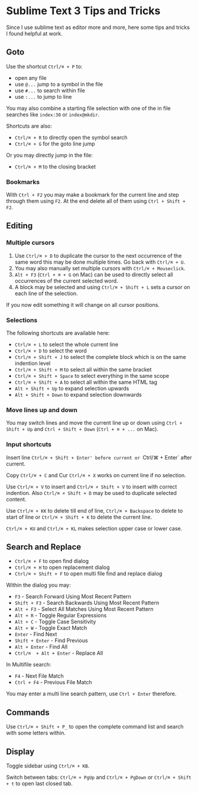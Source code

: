 Sublime Text 3 Tips and Tricks
=================================================

Since I use sublime text as editor more and more, here some tips and tricks
I found helpful at work.


Goto
-------------------------------------------------

Use the shortcut `Ctrl/⌘ + P` to:

- open any file
- use `@...` jump to a symbol in the file
- use `#...` to search within file
- use `:...` to jump to line

You may also combine a starting file selection with one of the in file searches
like `index:30` or `index@mkdir`.

Shortcuts are also:

- `Ctrl/⌘ + R` to directly open the symbol search
- `Ctrl/⌘ + G` for the goto line jump

Or you may directly jump in the file:

- `Ctrl/⌘ + M` to the closing bracket

### Bookmarks

With `Ctrl + F2` you may make a bookmark for the current line and step through them
using `F2`. At the end delete all of them using `Ctrl + Shift + F2`.


Editing
-------------------------------------------------

### Multiple cursors

1. Use `Ctrl/⌘ + D` to duplicate the cursor to the next occurrence of the same word
  this may be done multiple times. Go back with `Ctrl/⌘ + U`.
2. You may also manually set multiple cursors with `Ctrl/⌘ + Mouseclick`.
3. `Alt + F3` (`Ctrl + ⌘ + G` on Mac) can be used to directly select all occurrences
  of the current selected word.
4. A block may be selected and using `Ctrl/⌘ + Shift + L` sets a cursor on each
line of the selection.

If you now edit something it will change on all cursor positions.

### Selections

The following shortcuts are available here:

- `Ctrl/⌘ + L` to select the whole current line
- `Ctrl/⌘ + D` to select the word
- `Ctrl/⌘ + Shift + J` to select the complete block which is on the same indention
  level
- `Ctrl/⌘ + Shift + M` to select all within the same bracket
- `Ctrl/⌘ + Shift + Space` to select everything in the same scope
- `Ctrl/⌘ + Shift + A` to select all within the same HTML tag
- `Alt + Shift + Up` to expand selection upwards
- `Alt + Shift + Down` to expand selection downwards

### Move lines up and down

You may switch lines and move the current line up or down using
`Ctrl + Shift + Up` and `Ctrl + Shift + Down` (`Ctrl + ⌘ + ...` on Mac).

### Input shortcuts

Insert line `Ctrl/⌘ + Shift + Enter' before current or `Ctrl/⌘ + Enter` after current.

Copy `Ctrl/⌘ + C` and Cur `Ctrl/⌘ + X` works on current line if no selection.

Use `Ctrl/⌘ + V` to insert and `Ctrl/⌘ + Shift + V` to insert with correct indention.
Also `Ctrl/⌘ + Shift + D` may be used to duplicate selected content.


Use `Ctrl/⌘ + KK` to delete till end of line, `Ctrl/⌘ + Backspace` to delete to start
of line or `Ctrl/⌘ + Shift + K` to delete the current line.

`Ctrl/⌘ + KU` and `Ctrl/⌘ + KL` makes selection upper case or lower case.

Search and Replace
-------------------------------------------------

- `Ctrl/⌘ + F` to open find dialog
- `Ctrl/⌘ + H` to open replacement dialog
- `Ctrl/⌘ + Shift + F` to open multi file find and replace dialog

Within the dialog you may:

- `F3` - Search Forward Using Most Recent Pattern
- `Shift + F3` - Search Backwards Using Most Recent Pattern
- `Alt + F3` - Select All Matches Using Most Recent Pattern
- `Alt + R` - Toggle Regular Expressions
- `Alt + C` - Toggle Case Sensitivity
- `Alt + W` - Toggle Exact Match
- `Enter` - Find Next
- `Shift + Enter` - Find Previous
- `Alt + Enter` - Find All
- `Ctrl/⌘  + Alt + Enter` - Replace All

In Multifile search:

- `F4` - Next File Match
- `Ctrl + F4` - Previous File Match

You may enter a multi line search pattern, use `Ctrl + Enter` therefore.

Commands
-------------------------------------------------

Use `Ctrl/⌘ + Shift + P_` to open the complete command list and search with some
letters within.


Display
-------------------------------------------------

Toggle sidebar using `Ctrl/⌘ + KB`.

Switch between tabs: `Ctrl/⌘ + PgUp` and `Ctrl/⌘ + PgDown` or `Ctrl/⌘ + Shift + t`
to open last closed tab.

